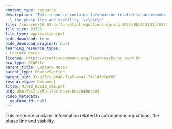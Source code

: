 ```yaml
---
content_type: resource
description: "This resource contains information related to autonomous equations;\
  \ the phase line and stability. \r\n\r\n"
file: /courses/18-03-differential-equations-spring-2010/8bb1f3122af8170cb6e480a7b4bdc889_MIT18_03S10_c08.pdf
file_size: 33256
file_type: application/pdf
hide_download: true
hide_download_original: null
learning_resource_types:
- Lecture Notes
license: https://creativecommons.org/licenses/by-nc-sa/4.0/
ocw_type: OCWFile
parent_title: Lecture Notes
parent_type: CourseSection
parent_uid: 31ca35fc-ab40-f2e5-4441-76c14fd2ef05
resourcetype: Document
title: MIT18_03S10_c08.pdf
uid: 8bb1f312-2af8-170c-b6e4-80a7b4bdc889
video_metadata:
  youtube_id: null
---
```

This resource contains information related to autonomous equations; the phase line and stability. 


